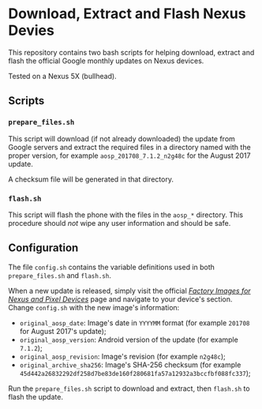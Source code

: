 # Download, Extract and Flash Nexus Devies

This repository contains two bash scripts for helping download, extract and
flash the official Google monthly updates on Nexus devices.

Tested on a Nexus 5X (bullhead).


## Scripts

### `prepare_files.sh`

This script will download (if not already downloaded) the update from Google
servers and extract the required files in a directory named with the proper
version, for example `aosp_201708_7.1.2_n2g48c` for the August 2017 update.

A checksum file will be generated in that directory.


### `flash.sh`

This script will flash the phone with the files in the `aosp_*` directory.
This procedure should _not_ wipe any user information and should be safe.


## Configuration

The file `config.sh` contains the variable definitions used in both
`prepare_files.sh` and `flash.sh`.

When a new update is released, simply visit the official
[_Factory Images for Nexus and Pixel Devices_](https://developers.google.com/android/images)
page and navigate to your device's section. Change `config.sh` with the new
image's information:
* `original_aosp_date`: Image's date in `YYYYMM` format (for example
  `201708` for August 2017's update);
* `original_aosp_version`: Android version of the update (for example `7.1.2`);
* `original_aosp_revision`: Image's revision (for example `n2g48c`);
* `original_archive_sha256`: Image's SHA-256 checksum (for example `45d442a26832292df258d7be83de160f280681fa57a12932a3bccfbf088fc337`);

Run the `prepare_files.sh` script to download and extract, then `flash.sh` to
flash the update.
